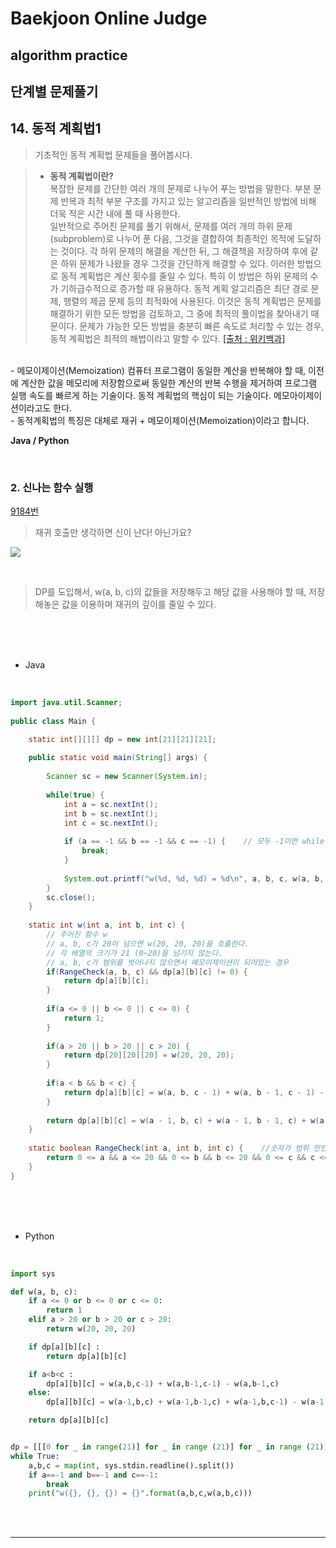 # Baekjoon Online Judge

## algorithm practice

## 단계별 문제풀기

## 14. 동적 계획법1

> 기초적인 동적 계획법 문제들을 풀어봅시다.

>- **동적 계획법이란?**<br>
복잡한 문제를 간단한 여러 개의 문제로 나누어 푸는 방법을 말한다. 부분 문제 반복과 최적 부분 구조를 가지고 있는 알고리즘을 일반적인 방법에 비해 더욱 적은 시간 내에 풀 때 사용한다. <br>
일반적으로 주어진 문제를 풀기 위해서, 문제를 여러 개의 하위 문제(subproblem)로 나누어 푼 다음, 그것을 결합하여 최종적인 목적에 도달하는 것이다. 각 하위 문제의 해결을 계산한 뒤, 그 해결책을 저장하여 후에 같은 하위 문제가 나왔을 경우 그것을 간단하게 해결할 수 있다. 이러한 방법으로 동적 계획법은 계산 횟수를 줄일 수 있다. 특히 이 방법은 하위 문제의 수가 기하급수적으로 증가할 때 유용하다.
동적 계획 알고리즘은 최단 경로 문제, 행렬의 제곱 문제 등의 최적화에 사용된다. 이것은 동적 계획법은 문제를 해결하기 위한 모든 방법을 검토하고, 그 중에 최적의 풀이법을 찾아내기 때문이다. 문제가 가능한 모든 방법을 충분히 빠른 속도로 처리할 수 있는 경우, 동적 계획법은 최적의 해법이라고 말할 수 있다.
[[출처 : 위키백과]](https://ko.wikipedia.org/wiki/%EB%8F%99%EC%A0%81_%EA%B3%84%ED%9A%8D%EB%B2%95)
<br>
- 메모이제이션(Memoization)
컴퓨터 프로그램이 동일한 계산을 반복해야 할 때, 이전에 계산한 값을 메모리에 저장함으로써 동일한 계산의 반복 수행을 제거하여 프로그램 실행 속도를 빠르게 하는 기술이다. 동적 계획법의 핵심이 되는 기술이다. 메모아이제이션이라고도 한다.
<br>
- 동적계획법의 특징은 대체로 재귀 + 메모이제이션(Memoization)이라고 합니다.


**Java / Python**

<br>

### 2. 신나는 함수 실행
[9184번](https://www.acmicpc.net/problem/9184) 
> 재귀 호출만 생각하면 신이 난다! 아닌가요?

![](https://images.velog.io/images/jini_eun/post/48212d4f-c154-44bb-81af-df9730bf7343/image.png)

<br>

>  DP를 도입해서, w(a, b, c)의 값들을 저장해두고 해당 값을 사용해야 할 때, 저장해놓은 값을 이용하며 재귀의 깊이를 줄일 수 있다.

<br><br><br>

- Java
<br>

```java
import java.util.Scanner;
 
public class Main {

	static int[][][] dp = new int[21][21][21];
	
	public static void main(String[] args) {
		
		Scanner sc = new Scanner(System.in);		
		
		while(true) {		
			int a = sc.nextInt();
			int b = sc.nextInt();
			int c = sc.nextInt();
			
			if (a == -1 && b == -1 && c == -1) {    // 모두 -1이면 while문 종료
				break;
			}
			
			System.out.printf("w(%d, %d, %d) = %d\n", a, b, c, w(a, b, c));
		}
		sc.close();
	}
	
	static int w(int a, int b, int c) { 
        // 주어진 함수 w
        // a, b, c가 20이 넘으면 w(20, 20, 20)을 호출한다.
        // 각 배열의 크기가 21 (0~20)을 넘기지 않는다.
		// a, b, c가 범위를 벗어나지 않으면서 메모이제이션이 되어있는 경우
		if(RangeCheck(a, b, c) && dp[a][b][c] != 0) {
			return dp[a][b][c];
		}
		
		if(a <= 0 || b <= 0 || c <= 0) {
			return 1;
		}
		
		if(a > 20 || b > 20 || c > 20) {
			return dp[20][20][20] = w(20, 20, 20);
		}
		
		if(a < b && b < c) {
			return dp[a][b][c] = w(a, b, c - 1) + w(a, b - 1, c - 1) - w(a, b - 1, c);
		}
		
		return dp[a][b][c] = w(a - 1, b, c) + w(a - 1, b - 1, c) + w(a - 1, b, c - 1) - w(a - 1, b - 1, c - 1);
	}
	
	static boolean RangeCheck(int a, int b, int c) {    //숫자가 범위 안인지 확인하는 함수
		return 0 <= a && a <= 20 && 0 <= b && b <= 20 && 0 <= c && c <= 20; 
	}
}
```


<br><br><br>

- Python 

<br>

```python
import sys

def w(a, b, c):
    if a <= 0 or b <= 0 or c <= 0:
        return 1
    elif a > 20 or b > 20 or c > 20:
        return w(20, 20, 20)

    if dp[a][b][c] :
        return dp[a][b][c]

    if a<b<c :
        dp[a][b][c] = w(a,b,c-1) + w(a,b-1,c-1) - w(a,b-1,c)
    else:
        dp[a][b][c] = w(a-1,b,c) + w(a-1,b-1,c) + w(a-1,b,c-1) - w(a-1,b-1,c-1)

    return dp[a][b][c]


dp = [[[0 for _ in range(21)] for _ in range (21)] for _ in range (21)]
while True:
    a,b,c = map(int, sys.stdin.readline().split())
    if a==-1 and b==-1 and c==-1:
        break
    print("w({}, {}, {}) = {}".format(a,b,c,w(a,b,c)))
```

<br><br>

---

<br>


